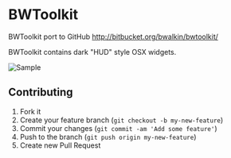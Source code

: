 # BWToolkit

BWToolkit port to GitHub http://bitbucket.org/bwalkin/bwtoolkit/

BWToolkit contains dark "HUD" style OSX widgets.

![Sample](http://brandonwalkin.com/bwtoolkit/BWToolkit_-_Interface_Builder_Plugin_for_Cocoa_on_Mac_OS_X_files/Blocks.jpg)

## Contributing

1. Fork it
2. Create your feature branch (`git checkout -b my-new-feature`)
3. Commit your changes (`git commit -am 'Add some feature'`)
4. Push to the branch (`git push origin my-new-feature`)
5. Create new Pull Request
